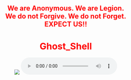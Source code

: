 <html>
    <center>
     <h2 style="color:red">
    We are Anonymous.
    We are Legion.<br>
    We do not Forgive.
    We do not Forget.<br>EXPECT US!!<br></h2>   
    <link rel="icon" type="image/x-icon" href="favicon.ico">
    <link rel="stylesheet" href="world.css">
        <h1 style="color:red">Ghost_Shell</h1><img src="https://i.ibb.co/SmLz9Fr/GHOOST.png">
<body> 
   <audio controls loop autoplay height="" width="">
<audio autoplay="true" src="Anonymous Hackers Song-We Are Anonymous.mp3"></audio>
<link href="https://fonts.googleapis.com/css?family=Lobster" rel="stylesheet" type="text/css">
     <script>alert("😎It is our great pleasure to have you on board!.A hearty welcome to you😎")</script>
   <footer><h2 style="color:#00ff00">Copyrights&copy;2022 All Rights Reserved To Ghost_Shell</h2></footer>

